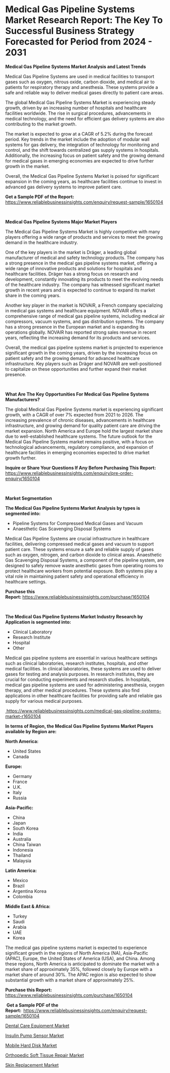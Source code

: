 <p><h1>Medical Gas Pipeline Systems Market Research Report: The Key To Successful Business Strategy Forecasted for Period from 2024 - 2031</h1></p><p><strong>Medical Gas Pipeline Systems Market Analysis and Latest Trends</strong></p>
<p><p>Medical Gas Pipeline Systems are used in medical facilities to transport gases such as oxygen, nitrous oxide, carbon dioxide, and medical air to patients for respiratory therapy and anesthesia. These systems provide a safe and reliable way to deliver medical gases directly to patient care areas.</p><p>The global Medical Gas Pipeline Systems Market is experiencing steady growth, driven by an increasing number of hospitals and healthcare facilities worldwide. The rise in surgical procedures, advancements in medical technology, and the need for efficient gas delivery systems are also contributing to the market growth.</p><p>The market is expected to grow at a CAGR of 5.2% during the forecast period. Key trends in the market include the adoption of modular wall systems for gas delivery, the integration of technology for monitoring and control, and the shift towards centralized gas supply systems in hospitals. Additionally, the increasing focus on patient safety and the growing demand for medical gases in emerging economies are expected to drive further growth in the market.</p><p>Overall, the Medical Gas Pipeline Systems Market is poised for significant expansion in the coming years, as healthcare facilities continue to invest in advanced gas delivery systems to improve patient care.</p></p>
<p><strong>Get a Sample PDF of the Report:&nbsp;</strong> <a href="https://www.reliablebusinessinsights.com/enquiry/request-sample/1650104">https://www.reliablebusinessinsights.com/enquiry/request-sample/1650104</a></p>
<p>&nbsp;</p>
<p><strong>Medical Gas Pipeline Systems Major Market Players</strong></p>
<p><p>The Medical Gas Pipeline Systems Market is highly competitive with many players offering a wide range of products and services to meet the growing demand in the healthcare industry. </p><p>One of the key players in the market is Dräger, a leading global manufacturer of medical and safety technology products. The company has a strong presence in the medical gas pipeline systems market, offering a wide range of innovative products and solutions for hospitals and healthcare facilities. Dräger has a strong focus on research and development, constantly innovating its products to meet the evolving needs of the healthcare industry. The company has witnessed significant market growth in recent years and is expected to continue to expand its market share in the coming years.</p><p>Another key player in the market is NOVAIR, a French company specializing in medical gas systems and healthcare equipment. NOVAIR offers a comprehensive range of medical gas pipeline systems, including medical air compressors, vacuum systems, and gas distribution systems. The company has a strong presence in the European market and is expanding its operations globally. NOVAIR has reported strong sales revenue in recent years, reflecting the increasing demand for its products and services.</p><p>Overall, the medical gas pipeline systems market is projected to experience significant growth in the coming years, driven by the increasing focus on patient safety and the growing demand for advanced healthcare infrastructure. Key players such as Dräger and NOVAIR are well-positioned to capitalize on these opportunities and further expand their market presence.</p></p>
<p>&nbsp;</p>
<p><strong>What Are The Key Opportunities For Medical Gas Pipeline Systems Manufacturers?</strong></p>
<p><p>The global Medical Gas Pipeline Systems market is experiencing significant growth, with a CAGR of over 7% expected from 2021 to 2026. The increasing prevalence of chronic diseases, advancements in healthcare infrastructure, and growing demand for quality patient care are driving the market expansion. North America and Europe hold the largest market share due to well-established healthcare systems. The future outlook for the Medical Gas Pipeline Systems market remains positive, with a focus on technological advancements, regulatory compliance, and expansion of healthcare facilities in emerging economies expected to drive market growth further.</p></p>
<p><strong>Inquire or Share Your Questions If Any Before Purchasing This Report:</strong> <a href="https://www.reliablebusinessinsights.com/enquiry/pre-order-enquiry/1650104">https://www.reliablebusinessinsights.com/enquiry/pre-order-enquiry/1650104</a></p>
<p>&nbsp;</p>
<p><strong>Market Segmentation</strong></p>
<p><strong>The Medical Gas Pipeline Systems Market Analysis by types is segmented into:</strong></p>
<p><ul><li>Pipeline Systems for Compressed Medical Gases and Vacuum</li><li>Anaesthetic Gas Scavenging Disposal Systems</li></ul></p>
<p><p>Medical Gas Pipeline Systems are crucial infrastructure in healthcare facilities, delivering compressed medical gases and vacuum to support patient care. These systems ensure a safe and reliable supply of gases such as oxygen, nitrogen, and carbon dioxide to clinical areas. Anaesthetic Gas Scavenging Disposal Systems, a component of the pipeline system, are designed to safely remove waste anesthetic gases from operating rooms to protect healthcare workers from potential exposure. Both systems play a vital role in maintaining patient safety and operational efficiency in healthcare settings.</p></p>
<p><strong>Purchase this Report:&nbsp;</strong><a href="https://www.reliablebusinessinsights.com/purchase/1650104">https://www.reliablebusinessinsights.com/purchase/1650104</a></p>
<p>&nbsp;</p>
<p><strong>The Medical Gas Pipeline Systems Market Industry Research by Application is segmented into:</strong></p>
<p><ul><li>Clinical Laboratory</li><li>Research Institute</li><li>Hospital</li><li>Other</li></ul></p>
<p><p>Medical gas pipeline systems are essential in various healthcare settings such as clinical laboratories, research institutes, hospitals, and other medical facilities. In clinical laboratories, these systems are used to deliver gases for testing and analysis purposes. In research institutes, they are crucial for conducting experiments and research studies. In hospitals, medical gas pipeline systems are used for administering anesthesia, oxygen therapy, and other medical procedures. These systems also find applications in other healthcare facilities for providing safe and reliable gas supply for various medical purposes.</p></p>
<p><a href="https://www.reliablebusinessinsights.com/medical-gas-pipeline-systems-market-r1650104">&nbsp;https://www.reliablebusinessinsights.com/medical-gas-pipeline-systems-market-r1650104</a></p>
<p><strong>In terms of Region, the Medical Gas Pipeline Systems Market Players available by Region are:</strong></p>
<p>
    <p> <strong> North America: </strong>
        <ul>
            <li>United States</li>
            <li>Canada</li>
        </ul>
        </p> 
    <p> <strong> Europe: </strong>
        <ul>
            <li>Germany</li>
            <li>France</li>
            <li>U.K.</li>
            <li>Italy</li>
            <li>Russia</li>
        </ul>
        </p> 
    <p> <strong> Asia-Pacific: </strong>
        <ul>
            <li>China</li>
            <li>Japan</li>
            <li>South Korea</li>
            <li>India</li>
            <li>Australia</li>
            <li>China Taiwan</li>
            <li>Indonesia</li>
            <li>Thailand</li>
            <li>Malaysia</li>
        </ul>
        </p> 
    <p> <strong> Latin America: </strong>
        <ul>
            <li>Mexico</li>
            <li>Brazil</li>
            <li>Argentina Korea</li>
            <li>Colombia</li>
        </ul>
        </p> 
    <p> <strong> Middle East & Africa: </strong>
        <ul>
            <li>Turkey</li>
            <li>Saudi</li>
            <li>Arabia</li>
            <li>UAE</li>
            <li>Korea</li>
        </ul>
    </p>
    </p>
<p><p>The medical gas pipeline systems market is expected to experience significant growth in the regions of North America (NA), Asia-Pacific (APAC), Europe, the United States of America (USA), and China. Among these regions, North America is anticipated to dominate the market with a market share of approximately 35%, followed closely by Europe with a market share of around 30%. The APAC region is also expected to show substantial growth with a market share of approximately 25%.</p></p>
<p><strong>Purchase this Report: </strong><a href="https://www.reliablebusinessinsights.com/purchase/1650104">https://www.reliablebusinessinsights.com/purchase/1650104</a></p>
<p>&nbsp;<strong>Get a Sample PDF of the Report:&nbsp;&nbsp;</strong><a href="https://www.reliablebusinessinsights.com/enquiry/request-sample/1650104">https://www.reliablebusinessinsights.com/enquiry/request-sample/1650104</a></p>
<p><strong></strong></p>
<p><p><a href="https://github.com/eugeneKim6262/Market-Research-Report-List-1/blob/main/dental-care-equipment-market.md">Dental Care Equipment Market</a></p><p><a href="https://github.com/qqkvdkuc33/Market-Research-Report-List-1/blob/main/insulin-pump-sensor-market.md">Insulin Pump Sensor Market</a></p><p><a href="https://medium.com/@robeathews675666/mobile-hard-disk-market-industry-trends-and-forecast-for-period-from-2024-to-2031-b1028b997045">Mobile Hard Disk Market</a></p><p><a href="https://github.com/pizolina/Market-Research-Report-List-5/blob/main/orthopedic-soft-tissue-repair-market.md">Orthopedic Soft Tissue Repair Market</a></p><p><a href="https://github.com/tamvrosiya/Market-Research-Report-List-5/blob/main/skin-replacement-market.md">Skin Replacement Market</a></p></p>